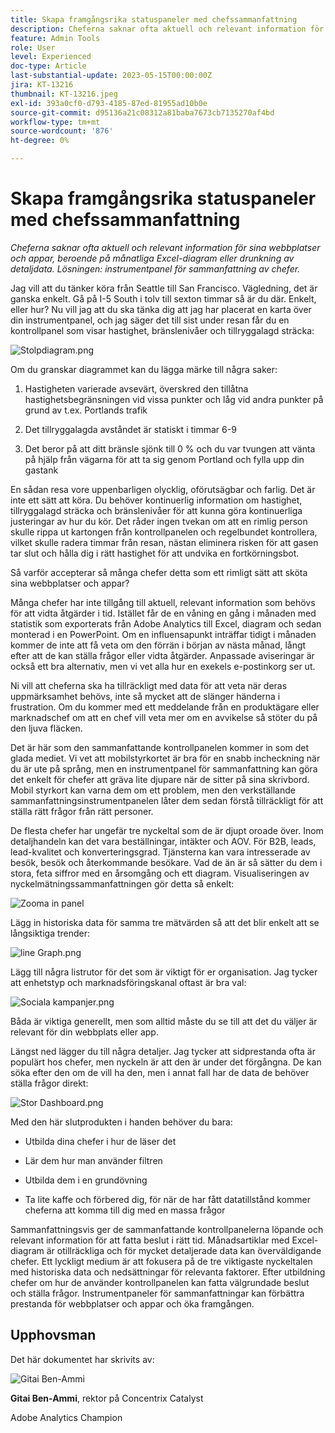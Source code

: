 ```yaml
---
title: Skapa framgångsrika statuspaneler med chefssammanfattning
description: Cheferna saknar ofta aktuell och relevant information för sina webbplatser och appar, beroende på månadsvisa Excel-diagram eller drunkning av detaljdata. Lösningen - en sammanfattande kontrollpanel för chefer.
feature: Admin Tools
role: User
level: Experienced
doc-type: Article
last-substantial-update: 2023-05-15T00:00:00Z
jira: KT-13216
thumbnail: KT-13216.jpeg
exl-id: 393a0cf0-d793-4185-87ed-81955ad10b0e
source-git-commit: d95136a21c08312a81baba7673cb7135270af4bd
workflow-type: tm+mt
source-wordcount: '876'
ht-degree: 0%

---
```


# Skapa framgångsrika statuspaneler med chefssammanfattning

_Cheferna saknar ofta aktuell och relevant information för sina webbplatser och appar, beroende på månatliga Excel-diagram eller drunkning av detaljdata. Lösningen: instrumentpanel för sammanfattning av chefer._

Jag vill att du tänker köra från Seattle till San Francisco. Vägledning, det är ganska enkelt. Gå på I-5 South i tolv till sexton timmar så är du där. Enkelt, eller hur? Nu vill jag att du ska tänka dig att jag har placerat en karta över din instrumentpanel, och jag säger det till sist
under resan får du en kontrollpanel som visar hastighet, bränslenivåer och tillryggalagd sträcka:

![Stolpdiagram.png](assets/bar-graph.png)

Om du granskar diagrammet kan du lägga märke till några saker:

1. Hastigheten varierade avsevärt, överskred den tillåtna hastighetsbegränsningen vid vissa punkter och låg vid andra punkter på grund av t.ex. Portlands trafik

1. Det tillryggalagda avståndet är statiskt i timmar 6-9

1. Det beror på att ditt bränsle sjönk till 0 % och du var tvungen att vänta på hjälp från vägarna för att ta sig genom Portland och fylla upp din gastank

En sådan resa vore uppenbarligen olycklig, oförutsägbar och farlig. Det är inte ett sätt att köra. Du behöver kontinuerlig information om hastighet, tillryggalagd sträcka och bränslenivåer för att kunna göra kontinuerliga justeringar av hur du kör. Det råder ingen tvekan om att en rimlig person skulle rippa ut kartongen från kontrollpanelen och regelbundet kontrollera, vilket skulle radera timmar från resan, nästan eliminera risken för att gasen tar slut och hålla dig i rätt hastighet för att undvika en fortkörningsbot.

Så varför accepterar så många chefer detta som ett rimligt sätt att sköta sina webbplatser och appar?

Många chefer har inte tillgång till aktuell, relevant information som behövs för att vidta åtgärder i tid. Istället får de en våning en gång i månaden med statistik som exporterats från Adobe Analytics till Excel, diagram och sedan monterad i en PowerPoint. Om en influensapunkt inträffar tidigt i månaden kommer de inte att få veta om den förrän i början av nästa månad, långt efter att de kan ställa frågor eller vidta åtgärder. Anpassade aviseringar är också ett bra alternativ, men vi vet alla hur en exekels e-postinkorg ser ut.

Ni vill att cheferna ska ha tillräckligt med data för att veta när deras uppmärksamhet behövs, inte så mycket att de slänger händerna i frustration. Om du kommer med ett meddelande från en produktägare eller marknadschef om att en chef vill veta mer om en avvikelse så stöter du på den ljuva fläcken.

Det är här som den sammanfattande kontrollpanelen kommer in som det glada mediet. Vi vet att mobilstyrkortet är bra för en snabb incheckning när du är ute på språng, men en instrumentpanel för sammanfattning kan göra det enkelt för chefer att gräva lite djupare när de sitter på sina skrivbord. Mobil styrkort kan varna dem om ett problem, men den verkställande sammanfattningsinstrumentpanelen låter dem sedan förstå tillräckligt för att ställa rätt frågor från rätt personer.

De flesta chefer har ungefär tre nyckeltal som de är djupt oroade över. Inom detaljhandeln kan det vara beställningar, intäkter och AOV. För B2B, leads, lead-kvalitet och konverteringsgrad. Tjänsterna kan vara intresserade av besök, besök och återkommande besökare. Vad de än är så sätter du dem i stora, feta siffror med en årsomgång och ett diagram. Visualiseringen av nyckelmätningssammanfattningen gör detta så enkelt:

![Zooma in panel](assets/zoom-in-panel.png)

Lägg in historiska data för samma tre mätvärden så att det blir enkelt att se långsiktiga trender:

![line Graph.png](assets/line-graph.png)

Lägg till några listrutor för det som är viktigt för er organisation. Jag tycker att enhetstyp och marknadsföringskanal oftast är bra val:

![Sociala kampanjer.png](assets/social-campaigns.png)

Båda är viktiga generellt, men som alltid måste du se till att det du väljer är relevant för din webbplats eller app.

Längst ned lägger du till några detaljer. Jag tycker att sidprestanda ofta är populärt hos chefer, men nyckeln är att den är under det förgångna. De kan söka efter den om de vill ha den, men i annat fall har de data de behöver ställa frågor direkt:

![Stor Dashboard.png](assets/large-dashboard.png)

Med den här slutprodukten i handen behöver du bara:

- Utbilda dina chefer i hur de läser det

- Lär dem hur man använder filtren

- Utbilda dem i en grundövning

- Ta lite kaffe och förbered dig, för när de har fått datatillstånd kommer cheferna att komma till dig med en massa frågor

Sammanfattningsvis ger de sammanfattande kontrollpanelerna löpande och relevant information för att fatta beslut i rätt tid. Månadsartiklar med Excel-diagram är otillräckliga och för mycket detaljerade data kan överväldigande chefer. Ett lyckligt medium är att fokusera på de tre viktigaste nyckeltalen med historiska data och nedsättningar för relevanta faktorer. Efter utbildning
chefer om hur de använder kontrollpanelen kan fatta välgrundade beslut och ställa frågor. Instrumentpaneler för sammanfattningar kan förbättra prestanda för webbplatser och appar och öka framgången.

## Upphovsman

Det här dokumentet har skrivits av:

![Gitai Ben-Ammi](assets/gitai-ben-ammi.png)

**Gitai Ben-Ammi**, rektor på Concentrix Catalyst

Adobe Analytics Champion
